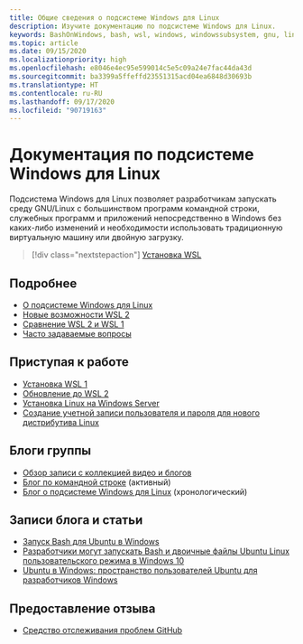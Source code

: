 ```yaml
---
title: Общие сведения о подсистеме Windows для Linux
description: Изучите документацию по подсистеме Windows для Linux.
keywords: BashOnWindows, bash, wsl, windows, windowssubsystem, gnu, linux
ms.topic: article
ms.date: 09/15/2020
ms.localizationpriority: high
ms.openlocfilehash: e8046e4ec95e599014c5e5c09a24e7fac44da43d
ms.sourcegitcommit: ba3399a5ffeffd23551315acd04ea6848d30693b
ms.translationtype: HT
ms.contentlocale: ru-RU
ms.lasthandoff: 09/17/2020
ms.locfileid: "90719163"
---
```

# <a name="windows-subsystem-for-linux-documentation"></a>Документация по подсистеме Windows для Linux

Подсистема Windows для Linux позволяет разработчикам запускать среду GNU/Linux с большинством программ командной строки, служебных программ и приложений непосредственно в Windows без каких-либо изменений и необходимости использовать традиционную виртуальную машину или двойную загрузку.

> [!div class="nextstepaction"]
> [Установка WSL](install-win10.md)

## <a name="learn-more"></a>Подробнее

* [О подсистеме Windows для Linux](about.md)
* [Новые возможности WSL 2](compare-versions.md#whats-new-in-wsl-2)
* [Сравнение WSL 2 и WSL 1](compare-versions.md)
* [Часто задаваемые вопросы](faq.md)

## <a name="get-started"></a>Приступая к работе

* [Установка WSL 1](install-win10.md)
* [Обновление до WSL 2](install-win10.md#step-2---update-to-wsl-2)
* [Установка Linux на Windows Server](install-on-server.md)
* [Создание учетной записи пользователя и пароля для нового дистрибутива Linux](user-support.md)

## <a name="team-blogs"></a>Блоги группы

* [Обзор записи с коллекцией видео и блогов](https://blogs.msdn.microsoft.com/commandline/learn-about-windows-console-and-windows-subsystem-for-linux-wsl/)
* [Блог по командной строке](https://blogs.msdn.microsoft.com/commandline/) (активный)
* [Блог о подсистеме Windows для Linux](https://blogs.msdn.microsoft.com/wsl/) (хронологический)

## <a name="posts-and-articles"></a>Записи блога и статьи

* [Запуск Bash для Ubuntu в Windows](https://blogs.windows.com/buildingapps/2016/03/30/run-bash-on-ubuntu-on-windows/)
* [Разработчики могут запускать Bash и двоичные файлы Ubuntu Linux пользовательского режима в Windows 10](https://www.hanselman.com/blog/DevelopersCanRunBashShellAndUsermodeUbuntuLinuxBinariesOnWindows10.aspx)
* [Ubuntu в Windows: пространство пользователей Ubuntu для разработчиков Windows](https://insights.ubuntu.com/2016/03/30/ubuntu-on-windows-the-ubuntu-userspace-for-windows-developers/)

## <a name="provide-feedback"></a>Предоставление отзыва

* [Средство отслеживания проблем GitHub](https://github.com/Microsoft/BashOnWindows/issues)
